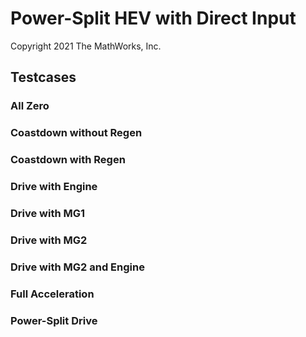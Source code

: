 # Power-Split HEV with Direct Input

Copyright 2021 The MathWorks, Inc.

## Testcases

### All Zero

### Coastdown without Regen

### Coastdown with Regen

### Drive with Engine

### Drive with MG1

### Drive with MG2

### Drive with MG2 and Engine

### Full Acceleration

### Power-Split Drive
